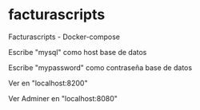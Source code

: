 # facturascripts
Facturascripts - Docker-compose

Escribe "mysql" como host base de datos

Escribe "mypassword" como contraseña base de datos

Ver en "localhost:8200"

Ver Adminer en "localhost:8080"


